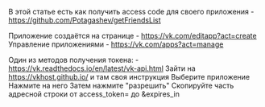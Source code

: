 В этой статье есть как получить access code для своего приложения - https://github.com/Potagashev/getFriendsList


Приложение создаётся на странице - https://vk.com/editapp?act=create
Управление приложениями - https://vk.com/apps?act=manage

Один из методов получения токена: - https://vk.readthedocs.io/en/latest/vk-api.html
Зайти на https://vkhost.github.io/ и там своя инструкция
Выберите приложение
Нажмите на него
Затем нажмите "разрешить"
Скопируйте часть адресной строки от access_token= до &expires_in